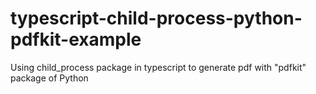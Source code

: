 # typescript-child-process-python-pdfkit-example
Using child_process package in typescript to generate pdf with "pdfkit" package of Python
